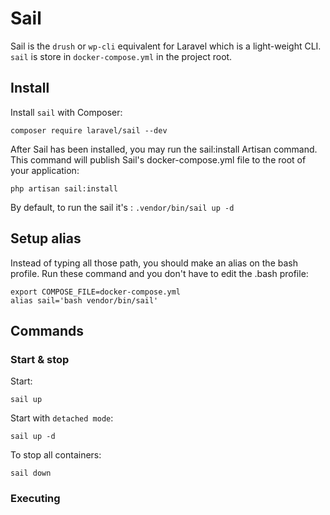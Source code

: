 # Sail

Sail is the `drush` or `wp-cli` equivalent for Laravel which is a light-weight CLI. `sail` is store in `docker-compose.yml` in the project root.

## Install

Install `sail` with Composer:

```terminal
composer require laravel/sail --dev
```

After Sail has been installed, you may run the sail:install Artisan command. This command will publish Sail's docker-compose.yml file to the root of your application:

```terminal
php artisan sail:install
```
By default, to run the sail it's : `.vendor/bin/sail up -d`

## Setup alias

Instead of typing all those path, you should make an alias on the bash profile. Run these command and you don't have to edit the .bash profile:

```terminal
export COMPOSE_FILE=docker-compose.yml
alias sail='bash vendor/bin/sail'
```

## Commands
### Start & stop
Start: 
```terminal
sail up
```

Start with `detached mode`:
```terminal
sail up -d
```

To stop all containers:
```terminal
sail down
```

### Executing

